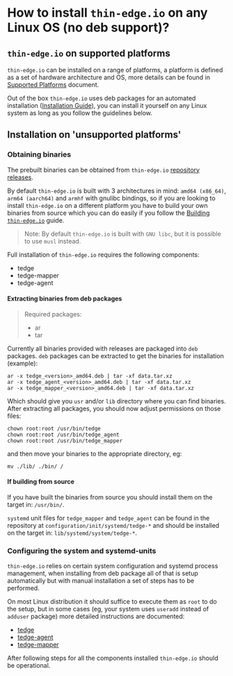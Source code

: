 # How to install `thin-edge.io` on any Linux OS (no deb support)?

## `thin-edge.io` on supported platforms

`thin-edge.io` can be installed on a range of platforms, a platform is defined as a set of hardware architecture and OS, more details can be found in [Supported Platforms](../supported-platforms.md) document.

Out of the box `thin-edge.io` uses deb packages for an automated installation ([Installation Guide](./002_installation.md)), you can install it yourself on any Linux system as long as you follow the guidelines below.

## Installation on 'unsupported platforms'

### Obtaining binaries

The prebuilt binaries can be obtained from `thin-edge.io` [repository releases](https://github.com/thin-edge/thin-edge.io/releases).

By default `thin-edge.io` is built with 3 architectures in mind: `amd64 (x86_64)`, `arm64 (aarch64)` and `armhf` with gnulibc bindings, so if you are looking to install `thin-edge.io` on a different platform you have to build your own binaries from source which you can do easily if you follow the [Building `thin-edge.io`](../../../BUILDING.md) guide.

> Note: By default `thin-edge.io` is built with `GNU libc`, but it is possible to use `musl` instead.

Full installation of `thin-edge.io` requires the following components:

* tedge
* tedge-mapper
* tedge-agent

#### Extracting binaries from deb packages

> Required packages:
>
> * ar
> * tar

Currently all binaries provided with releases are packaged into `deb` packages.
`deb` packages can be extracted to get the binaries for installation (example):

```shell
ar -x tedge_<version>_amd64.deb | tar -xf data.tar.xz
ar -x tedge_agent_<version>_amd64.deb | tar -xf data.tar.xz
ar -x tedge_mapper_<version>_amd64.deb | tar -xf data.tar.xz
```

Which should give you `usr` and/or `lib` directory where you can find binaries.
After extracting all packages, you should now adjust permissions on those files:

```shell
chown root:root /usr/bin/tedge
chown root:root /usr/bin/tedge_agent
chown root:root /usr/bin/tedge_mapper
```

and then move your binaries to the appropriate directory, eg:

```shell
mv ./lib/ ./bin/ /
```

#### If building from source

If you have built the binaries from source you should install them on the target in: `/usr/bin/`.

`systemd` unit files for `tedge_mapper` and `tedge_agent` can be found in the repository at `configuration/init/systemd/tedge-*` and should be installed on the target in: `lib/systemd/system/tedge-*`.

### Configuring the system and systemd-units

`thin-edge.io` relies on certain system configuration and systemd process management, when installing from deb package all of that is setup automatically but with manual installation a set of steps has to be performed.

On most Linux distribution it should suffice to execute them as `root` to do the setup, but in some cases (eg, your system uses `useradd` instead of `adduser` package) more detailed instructions are documented:

* [tedge](../../../configuration/debian/tedge/postinst)
* [tedge-agent](../../../configuration/debian/tedge_agent/postinst)
* [tedge-mapper](../../../configuration/debian/tedge_mapper/postinst)

After following steps for all the components installed `thin-edge.io` should be operational.
